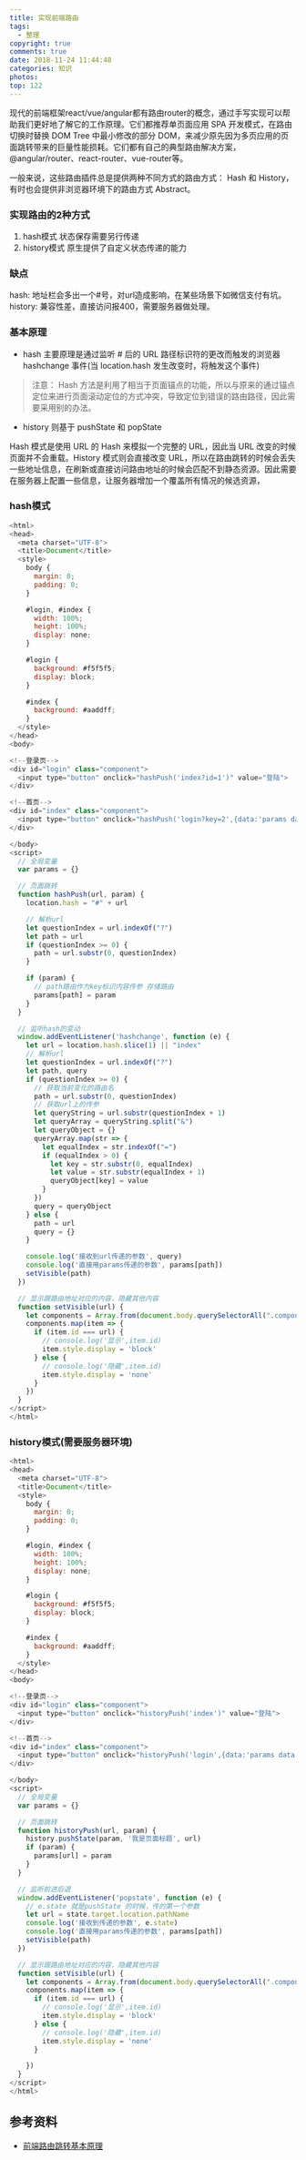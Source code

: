 ```yaml
---
title: 实现前端路由
tags:
  - 整理
copyright: true
comments: true
date: 2018-11-24 11:44:48
categories: 知识
photos:
top: 122
---
```


现代的前端框架react/vue/angular都有路由router的概念，通过手写实现可以帮助我们更好地了解它的工作原理。它们都推荐单页面应用 SPA 开发模式，在路由切换时替换 DOM Tree 中最小修改的部分 DOM，来减少原先因为多页应用的页面跳转带来的巨量性能损耗。它们都有自己的典型路由解决方案，@angular/router、react-router、vue-router等。

一般来说，这些路由插件总是提供两种不同方式的路由方式： Hash 和 History，有时也会提供非浏览器环境下的路由方式 Abstract。

### 实现路由的2种方式
1. hash模式 状态保存需要另行传递
2. history模式 原生提供了自定义状态传递的能力

### 缺点
hash: 地址栏会多出一个#号，对url造成影响，在某些场景下如微信支付有坑。
history: 兼容性差，直接访问报400，需要服务器做处理。

### 基本原理
- hash 主要原理是通过监听 # 后的 URL 路径标识符的更改而触发的浏览器 hashchange 事件(当 location.hash 发生改变时，将触发这个事件)

> 注意： Hash 方法是利用了相当于页面锚点的功能，所以与原来的通过锚点定位来进行页面滚动定位的方式冲突，导致定位到错误的路由路径，因此需要采用别的办法。

- history 则基于 pushState 和 popState 

Hash 模式是使用 URL 的 Hash 来模拟一个完整的 URL，因此当 URL 改变的时候页面并不会重载。History 模式则会直接改变 URL，所以在路由跳转的时候会丢失一些地址信息，在刷新或直接访问路由地址的时候会匹配不到静态资源。因此需要在服务器上配置一些信息，让服务器增加一个覆盖所有情况的候选资源，

### hash模式
```javascript
<html>
<head>
  <meta charset="UTF-8">
  <title>Document</title>
  <style>
    body {
      margin: 0;
      padding: 0;
    }

    #login, #index {
      width: 100%;
      height: 100%;
      display: none;
    }

    #login {
      background: #f5f5f5;
      display: block;
    }

    #index {
      background: #aaddff;
    }
  </style>
</head>
<body>

<!--登录页-->
<div id="login" class="component">
  <input type="button" onclick="hashPush('index?id=1')" value="登陆">
</div>

<!--首页-->
<div id="index" class="component">
  <input type="button" onclick="hashPush('login?key=2',{data:'params data'})" value="退出登陆">
</div>

</body>
<script>
  // 全局变量
  var params = {}

  // 页面跳转
  function hashPush(url, param) {
    location.hash = "#" + url

    // 解析url
    let questionIndex = url.indexOf("?")
    let path = url
    if (questionIndex >= 0) {
      path = url.substr(0, questionIndex)
    }

    if (param) {
      // path路由作为key标识内容传参 存储路由
      params[path] = param 
    }
  }

  // 监听hash的变动
  window.addEventListener('hashchange', function (e) {
    let url = location.hash.slice(1) || "index"
    // 解析url
    let questionIndex = url.indexOf("?")
    let path, query
    if (questionIndex >= 0) {
      // 获取当前变化的路由名
      path = url.substr(0, questionIndex)
      // 获取url上的传参
      let queryString = url.substr(questionIndex + 1)
      let queryArray = queryString.split("&")
      let queryObject = {}
      queryArray.map(str => {
        let equalIndex = str.indexOf("=")
        if (equalIndex > 0) {
          let key = str.substr(0, equalIndex)
          let value = str.substr(equalIndex + 1)
          queryObject[key] = value
        }
      })
      query = queryObject
    } else {
      path = url
      query = {}
    }

    console.log('接收到url传递的参数', query)
    console.log('直接用params传递的参数', params[path])
    setVisible(path)
  })

  // 显示跟路由地址对应的内容，隐藏其他内容
  function setVisible(url) {
    let components = Array.from(document.body.querySelectorAll(".component"))
    components.map(item => {
      if (item.id === url) {
        // console.log('显示',item.id)
        item.style.display = 'block'
      } else {
        // console.log('隐藏',item.id)
        item.style.display = 'none'
      }
    })
  }
</script>
</html>
```

### history模式(需要服务器环境)
```javascript
<html>
<head>
  <meta charset="UTF-8">
  <title>Document</title>
  <style>
    body {
      margin: 0;
      padding: 0;
    }

    #login, #index {
      width: 100%;
      height: 100%;
      display: none;
    }

    #login {
      background: #f5f5f5;
      display: block;
    }

    #index {
      background: #aaddff;
    }
  </style>
</head>
<body>

<!--登录页-->
<div id="login" class="component">
  <input type="button" onclick="historyPush('index')" value="登陆">
</div>

<!--首页-->
<div id="index" class="component">
  <input type="button" onclick="historyPush('login',{data:'params data'})" value="退出登陆">
</div>

</body>
<script>
  // 全局变量
  var params = {}

  // 页面跳转
  function historyPush(url, param) {
    history.pushState(param, '我是页面标题', url)
    if (param) {
      params[url] = param
    }
  }

  // 监听前进后退
  window.addEventListener('popstate', function (e) {
    // e.state 就是pushState 的时候，传的第一个参数
    let url = state.target.location.pathName
    console.log('接收到传递的参数', e.state)
    console.log('直接用params传递的参数', params[path])
    setVisible(path)
  })

  // 显示跟路由地址对应的内容，隐藏其他内容
  function setVisible(url) {
    let components = Array.from(document.body.querySelectorAll(".component"))
    components.map(item => {
      if (item.id === url) {
        // console.log('显示',item.id)
        item.style.display = 'block'
      } else {
        // console.log('隐藏',item.id)
        item.style.display = 'none'
      }

    })
  }
</script>
</html>
```

## 参考资料
- [前端路由跳转基本原理](https://juejin.im/post/5c52da9ee51d45221f242804)